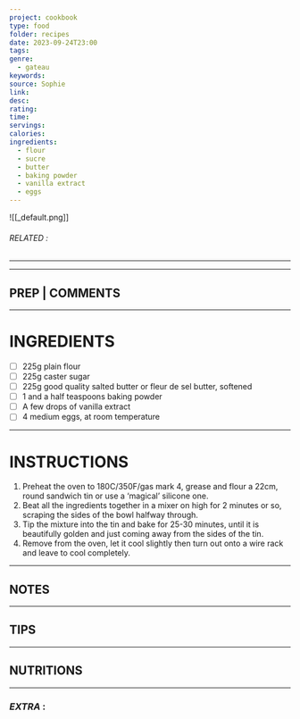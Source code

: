```yaml
---
project: cookbook
type: food
folder: recipes
date: 2023-09-24T23:00
tags: 
genre:
  - gateau
keywords: 
source: Sophie
link: 
desc: 
rating: 
time: 
servings: 
calories: 
ingredients:
  - flour
  - sucre
  - butter
  - baking powder
  - vanilla extract
  - eggs
---
```


![[_default.png]]
###### *RELATED* : 
---


---
## PREP | COMMENTS



---
# INGREDIENTS

- [ ] 225g plain flour
- [ ] 225g caster sugar
- [ ] 225g good quality salted butter or fleur de sel butter, softened
- [ ] 1 and a half teaspoons baking powder
- [ ] A few drops of vanilla extract
- [ ] 4 medium eggs, at room temperature

---
# INSTRUCTIONS

1. Preheat the oven to 180C/350F/gas mark 4, grease and flour a 22cm, round sandwich tin or use a ‘magical’ silicone one.
2. Beat all the ingredients together in a mixer on high for 2 minutes or so, scraping the sides of the bowl halfway through.
3. Tip the mixture into the tin and bake for 25-30 minutes, until it is beautifully golden and just coming away from the sides of the tin.
4. Remove from the oven, let it cool slightly then turn out onto a wire rack and leave to cool completely.

---
## NOTES



---
## TIPS



---
## NUTRITIONS



---
### *EXTRA* :



